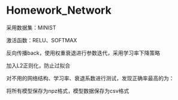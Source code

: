 # Homework_Network

采用数据集：MINIST

激活函数：RELU、SOFTMAX

反向传播back，使用权重衰退进行参数迭代，采用学习率下降策略

加入L2正则化，防止过拟合

对不用的网络结构、学习率、衰退系数进行测试，发现正确率最高的为：

将所有模型保存为npz格式，模型数据保存为csv格式

 
